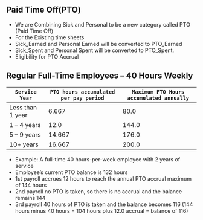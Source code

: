Paid Time Off(PTO)
-----
 - We are Combining Sick and Personal to be a new category called PTO (Paid Time Off)
 - For the Existing time sheets
 - Sick_Earned and Personal Earned will be converted to PTO_Earned
 - Sick_Spent and Personal Spent will be converted to PTO_Spent.
 - Eligibility for PTO Accrual

Regular Full-Time Employees – 40 Hours Weekly
----

| `Service Year` | `PTO hours accumulated per pay period` |`Maximum PTO Hours accumulated annually`  |
| ------------------- | ------------------- |------------------- |
| Less than 1 year      | 6.667|80.0|
| 1 – 4 years     | 12.0    |144.0|
| 5 – 9 years     | 14.667     |176.0|
|10+ years     | 16.667     |200.0|     

- Example: A full-time 40 hours-per-week employee with 2 years of service   
- Employee’s current PTO balance is 132 hours
- 1st payroll accrues 12 hours to reach the annual PTO accrual maximum of 144 hours 
- 2nd  payroll no PTO is taken, so there is no accrual and the balance remains 144 
- 3rd   payroll 40 hours of PTO is taken and the balance becomes 116 (144 hours minus 40 hours = 104 hours plus 12.0 accrual = balance of 116)